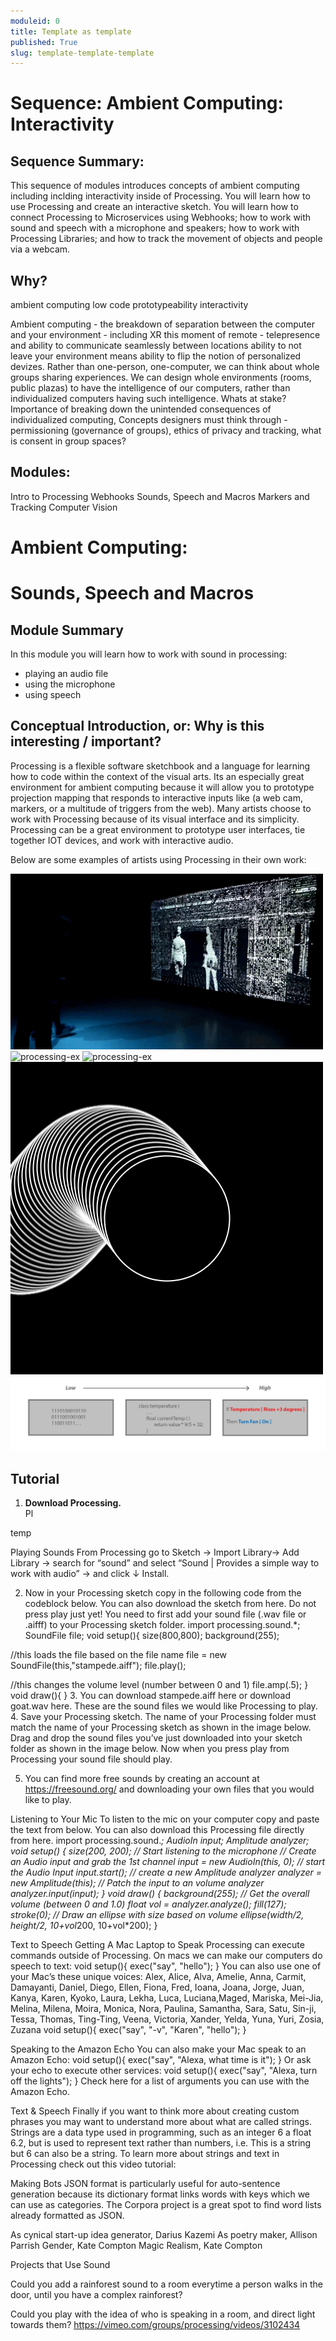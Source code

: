 ```yaml
---
moduleid: 0
title: Template as template
published: True
slug: template-template-template
---
```

# Sequence: Ambient Computing: Interactivity
## Sequence Summary:
This sequence of modules introduces concepts of ambient computing including inclding interactivity inside of Processing. You will learn how to use Processing and create an interactive sketch. You will learn how to connect Processing to Microservices using Webhooks; how to work with sound and speech with a microphone and speakers; how to work with Processing Libraries; and how to track the movement of objects and people via a webcam.
## Why?
ambient computing 
low code prototypeability
interactivity

Ambient computing - the breakdown of separation between the computer and your environment - including XR
this moment of remote - telepresence and ability to communicate seamlessly between locations
ability to not leave your environment means ability to flip the notion of personalized devizes. Rather than one-person, one-computer, we can think about whole groups sharing experiences. We can design whole environments (rooms, public plazas) to have the intelligence of our computers, rather than individualized computers having such intelligence.
Whats at stake? Importance of breaking down the unintended consequences of individualized computing, 
Concepts designers must think through - permissioning (governance of groups), ethics of privacy and tracking, what is consent in group spaces?


## Modules:
Intro to Processing
Webhooks
Sounds, Speech and Macros
Markers and Tracking
Computer Vision

Ambient Computing:
===========================================

# Sounds, Speech and Macros
## Module Summary
In this module you will learn how to work with sound in processing: 
- playing an audio file
- using the microphone
- using speech

## Conceptual Introduction, or: Why is this interesting / important?
Processing is a flexible software sketchbook and a language for learning how to code within the context of the visual arts. Its an especially great environment for ambient computing because it will allow you to prototype projection mapping that responds to interactive inputs like (a web cam, markers, or a multitude of triggers from the web). Many artists choose to work with Processing because of its visual interface and its simplicity. Processing can be a great environment to prototype user interfaces, tie together IOT devices, and work with interactive audio.

Below are some examples of artists using Processing in their own work:

![processing-ex](images/processing-ex-5.gif#img-left)
![processing-ex](images/processing-ex-4.gif#img-left)
![processing-ex](images/processing-ex2.gif#img-left)
![processing-ex](images/processing-ex1.gif#img-left)
![processing-ex](images/low-code.jpeg#img-left)

## Tutorial

1. **Download Processing.**  
Pl





temp

Playing Sounds
From Processing go to Sketch → Import Library→ Add Library → search for “sound” and select “Sound | Provides a simple way to work with audio” → and click ↓ Install.

2. Now in your Processing sketch copy in the following code from the codeblock below. You can also download the sketch from here.
Do not press play just yet! You need to first add your sound file (.wav file or .aifff) to your Processing sketch folder.
import processing.sound.*;
SoundFile file;
void setup(){
  size(800,800);
  background(255);
  
  //this loads the file based on the file name
  file = new SoundFile(this,"stampede.aiff");
  file.play();
  
  //this changes the volume level (number between 0 and 1)
  file.amp(.5);
}
void draw(){
}
3. You can download stampede.aiff here or download goat.wav here. These are the sound files we would like Processing to play.
4. Save your Processing sketch. The name of your Processing folder must match the name of your Processing sketch as shown in the image below.
Drag and drop the sound files you’ve just downloaded into your sketch folder as shown in the image below. Now when you press play from Processing your sound file should play.

5. You can find more free sounds by creating an account at https://freesound.org/ and downloading your own files that you would like to play.


Listening to Your Mic
To listen to the mic on your computer copy and paste the text from below. You can also download this Processing file directly from here.
import processing.sound.*;
AudioIn input;
Amplitude analyzer;
void setup() {
  size(200, 200);
// Start listening to the microphone
  // Create an Audio input and grab the 1st channel
  input = new AudioIn(this, 0);
// start the Audio Input
  input.start();
// create a new Amplitude analyzer
  analyzer = new Amplitude(this);
// Patch the input to an volume analyzer
  analyzer.input(input);
}
void draw() {
  background(255);
// Get the overall volume (between 0 and 1.0)
  float vol = analyzer.analyze();
  fill(127);
  stroke(0);
// Draw an ellipse with size based on volume
  ellipse(width/2, height/2, 10+vol*200, 10+vol*200);
}

Text to Speech
Getting A Mac Laptop to Speak
Processing can execute commands outside of Processing. On macs we can make our computers do speech to text:
void setup(){
  exec("say", "hello");
}
You can also use one of your Mac’s these unique voices:
Alex, Alice, Alva, Amelie, Anna, Carmit, Damayanti, Daniel, Diego, Ellen, Fiona, Fred, Ioana, Joana, Jorge, Juan, Kanya, Karen, Kyoko, Laura, Lekha, Luca, Luciana,Maged, Mariska, Mei-Jia, Melina, Milena, Moira, Monica, Nora, Paulina, Samantha, Sara, Satu, Sin-ji, Tessa, Thomas, Ting-Ting, Veena, Victoria, Xander, Yelda, Yuna, Yuri, Zosia, Zuzana
void setup(){
  exec("say", "-v", "Karen", "hello");
}

Speaking to the Amazon Echo
You can also make your Mac speak to an Amazon Echo:
void setup(){
  exec("say", "Alexa, what time is it");
}
Or ask your echo to execute other services:
void setup(){
  exec("say", "Alexa, turn off the lights");
}
Check here for a list of arguments you can use with the Amazon Echo.


Text & Speech
Finally if you want to think more about creating custom phrases you may want to understand more about what are called strings. Strings are a data type used in programming, such as an integer 6 a float 6.2, but is used to represent text rather than numbers, i.e. This is a string but 6 can also be a string. To learn more about strings and text in Processing check out this video tutorial:

Making Bots
JSON format is particularly useful for auto-sentence generation because its dictionary format links words with keys which we can use as categories. The Corpora project is a great spot to find word lists already formatted as JSON.

As cynical start-up idea generator, Darius Kazemi
As poetry maker, Allison Parrish
Gender, Kate Compton
Magic Realism, Kate Compton

Projects that Use Sound




Could you add a rainforest sound to a room everytime a person walks in the door, until you have a complex rainforest?

Could you play with the idea of who is speaking in a room, and direct light towards them?
https://vimeo.com/groups/processing/videos/3102434
